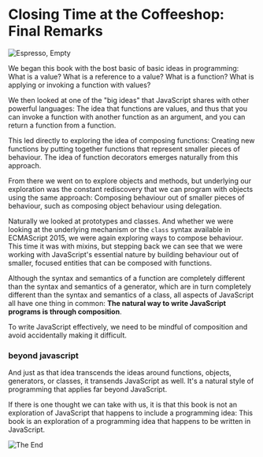 # Closing Time at the Coffeeshop: Final Remarks

![Espresso, Empty](images/espresso-empty.jpg)

We began this book with the bost basic of basic ideas in programming: What is a value? What is a reference to a value? What is a function? What is applying or invoking a function with values?

We then looked at one of the "big ideas" that JavaScript shares with other powerful languages: The idea that functions are values, and thus that you can invoke a function with another function as an argument, and you can return a function from a function.

This led directly to exploring the idea of composing functions: Creating new functions by putting together functions that represent smaller pieces of behaviour. The idea of function decorators emerges naturally from this approach.

From there we went on to explore objects and methods, but underlying our exploration was the constant rediscovery that we can program with objects using the same approach: Composing behaviour out of smaller pieces of behaviour, such as composing object behaviour using delegation.

Naturally we looked at prototypes and classes. And whether we were looking at the underlying mechanism or the `class` syntax available in ECMAScript 2015, we were again exploring ways to compose behaviour. This time it was with mixins, but stepping back we can see that we were working with JavaScript's essential nature by building behaviour out of smaller, focused entities that can be composed with functions.

Although the syntax and semantics of a function are completely different than the syntax and semantics of a generator, which are in turn completely different than the syntax and semantics of a class, all aspects of JavaScript all have one thing in common: **The natural way to write JavaScript programs is through composition**.

To write JavaScript effectively, we need to be mindful of composition and avoid accidentally making it difficult.

### beyond javascript

And just as that idea transcends the ideas around functions, objects, generators, or classes, it transends JavaScript as well. It's a natural style of programming that applies far beyond JavaScript.

If there is one thought we can take with us, it is that this book is not an exploration of JavaScript that happens to include a programming idea: This book is an exploration of a programming idea that happens to be written in JavaScript.

![The End](images/the-end.jog)
